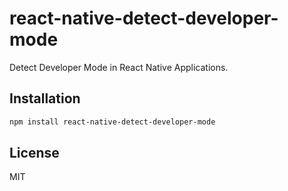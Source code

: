 # react-native-detect-developer-mode

Detect Developer Mode in React Native Applications.

## Installation

```sh
npm install react-native-detect-developer-mode
```

## License

MIT
